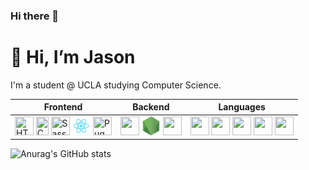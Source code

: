 ### Hi there 👋

<!--
**jason2020/jason2020** is a ✨ _special_ ✨ repository because its `README.md` (this file) appears on your GitHub profile.

Here are some ideas to get you started:

- 🔭 I’m currently working on ...
- 🌱 I’m currently learning ...
- 👯 I’m looking to collaborate on ...
- 🤔 I’m looking for help with ...
- 💬 Ask me about ...
- 📫 How to reach me: ...
- 😄 Pronouns: ...
- ⚡ Fun fact: ...
-->


# 👋 Hi, I’m Jason

I'm a student @ UCLA studying Computer Science.

<table>
  <thead>
    <tr>
      <th>Frontend</th>
      <th>Backend</th>
      <th>Languages</th>
    </tr>
  </thead>
<tbody>
  <tr>
    <td>
      <img title="HTML5" src="https://upload.wikimedia.org/wikipedia/commons/thumb/6/61/HTML5_logo_and_wordmark.svg/512px-HTML5_logo_and_wordmark.svg.png" width="30px" height="30px"></img> 
      <img title="CSS3" src="https://upload.wikimedia.org/wikipedia/commons/thumb/d/d5/CSS3_logo_and_wordmark.svg/1200px-CSS3_logo_and_wordmark.svg.png" width="20px" height="30px"></img> 
      <img title="Sass" src="https://upload.wikimedia.org/wikipedia/commons/thumb/9/96/Sass_Logo_Color.svg/2560px-Sass_Logo_Color.svg.png" width="30px" height="30px"></img> 
      <img title="React" src="https://raw.githubusercontent.com/github/explore/80688e429a7d4ef2fca1e82350fe8e3517d3494d/topics/react/react.png" width="30px" height="30px"></img> 
      <img title="Pug" src="https://camo.githubusercontent.com/2eb688a747805c9acd144faf728c8a30f86fc4ca5fb39e6528232f0372151364/68747470733a2f2f63646e2e7261776769742e636f6d2f7075676a732f7075672d6c6f676f2f656563343336636565386664396431373236643738333963626539396431663639343639326330632f5356472f7075672d66696e616c2d6c6f676f2d5f2d636f6c6f75722d3132382e737667" width="30px" height="30px"></img> 
    </td>
  <td>
    <img src="https://img.icons8.com/color/50/000000/mongodb.png" width="30px" height="30px"></img>
    <img src="https://raw.githubusercontent.com/github/explore/80688e429a7d4ef2fca1e82350fe8e3517d3494d/topics/nodejs/nodejs.png" width="30px" height="30px"></img>
    <img src="https://upload.wikimedia.org/wikipedia/commons/6/64/Expressjs.png" width="30px" height="30px"></img>
</td>
<td>
    <img src="https://raw.githubusercontent.com/jmnote/z-icons/master/svg/javascript.svg" width="30px" height="30px"></img>
    <img src="https://raw.githubusercontent.com/jmnote/z-icons/master/svg/python.svg" width="30px" height="30px"></img>
    <img src="https://raw.githubusercontent.com/jmnote/z-icons/master/svg/c.svg" width="30px" height="30px"></img>
    <img src="https://raw.githubusercontent.com/jmnote/z-icons/master/svg/cpp.svg" width="30px" height="30px"></img>
    <img src="https://raw.githubusercontent.com/jmnote/z-icons/master/svg/java.svg" width="30px" height="30px"></img>
</td>
</tr>
</tbody>
</table>


![Anurag's GitHub stats](https://github-readme-stats.vercel.app/api?username=jason2020&count_private=true&show_icons=true&theme=dracula)

